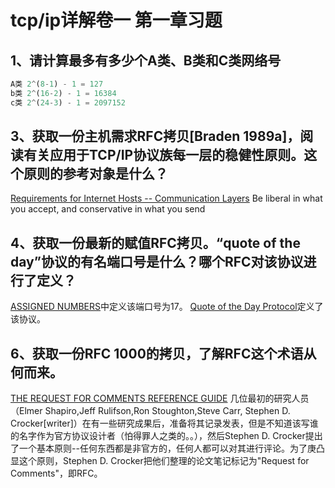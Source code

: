 # tcp/ip详解卷一 第一章习题

## 1、请计算最多有多少个A类、B类和C类网络号
```js
A类 2^(8-1) - 1 = 127
b类 2^(16-2) - 1 = 16384
c类 2^(24-3) - 1 = 2097152
```

## 3、获取一份主机需求RFC拷贝[Braden 1989a]，阅读有关应用于TCP/IP协议族每一层的稳健性原则。这个原则的参考对象是什么？
  [Requirements for Internet Hosts -- Communication Layers](https://www.rfc-editor.org/rfc/rfc1122.html#page-12)
  Be liberal in what you accept, and conservative in what you send

## 4、获取一份最新的赋值RFC拷贝。“quote of the day”协议的有名端口号是什么？哪个RFC对该协议进行了定义？
  [ASSIGNED NUMBERS](https://www.rfc-editor.org/rfc/rfc1340.html)中定义该端口号为17。
  [Quote of the Day Protocol](https://www.rfc-editor.org/rfc/rfc865.html)定义了该协议。
## 6、获取一份RFC 1000的拷贝，了解RFC这个术语从何而来。
  [THE REQUEST FOR COMMENTS REFERENCE GUIDE](https://www.rfc-editor.org/rfc/rfc1000.html)
  几位最初的研究人员（Elmer Shapiro,Jeff Rulifson,Ron Stoughton,Steve Carr, Stephen D. Crocker[writer]）在有一些研究成果后，准备将其记录发表，但是不知道该写谁的名字作为官方协议设计者（怕得罪人之类的。。），然后Stephen D. Crocker提出了一个基本原则--任何东西都是非官方的，任何人都可以对其进行评论。为了庚凸显这个原则，Stephen D. Crocker把他们整理的论文笔记标记为"Request for Comments"，即RFC。
